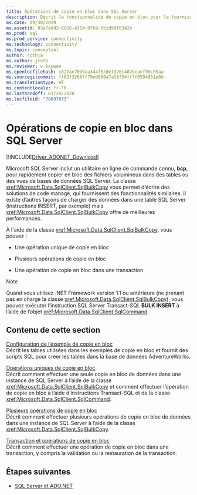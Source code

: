 ```yaml
---
title: Opérations de copie en bloc dans SQL Server
description: Décrit la fonctionnalité de copie en bloc pour le fournisseur de données .NET pour SQL Server.
ms.date: 09/30/2019
ms.assetid: 83a7a0d2-8018-4354-97b9-0b1d99f8342b
ms.prod: sql
ms.prod_service: connectivity
ms.technology: connectivity
ms.topic: conceptual
author: rothja
ms.author: jroth
ms.reviewer: v-kaywon
ms.openlocfilehash: c827ae70d9aa344f52de1d76c482beaef90c09aa
ms.sourcegitcommit: ff82f3260ff79ed860a7a58f54ff7f0594851e6b
ms.translationtype: HT
ms.contentlocale: fr-FR
ms.lasthandoff: 03/29/2020
ms.locfileid: "78897033"
---
```

# <a name="bulk-copy-operations-in-sql-server"></a>Opérations de copie en bloc dans SQL Server

[!INCLUDE[Driver_ADONET_Download](../../../includes/driver_adonet_download.md)]

Microsoft SQL Server inclut un utilitaire en ligne de commande connu, **bcp**, pour rapidement copier en bloc des fichiers volumineux dans des tables ou des vues de bases de données SQL Server. La classe <xref:Microsoft.Data.SqlClient.SqlBulkCopy> vous permet d’écrire des solutions de code managé, qui fournissent des fonctionnalités similaires. Il existe d’autres façons de charger des données dans une table SQL Server (instructions INSERT, par exemple) mais <xref:Microsoft.Data.SqlClient.SqlBulkCopy> offre de meilleures performances.  
  
À l'aide de la classe <xref:Microsoft.Data.SqlClient.SqlBulkCopy>, vous pouvez :  
  
- Une opération unique de copie en bloc  
  
- Plusieurs opérations de copie en bloc  
  
- Une opération de copie en bloc dans une transaction  
  
> [!NOTE]
>  Quand vous utilisez .NET Framework version 1.1 ou antérieure (ne prenant pas en charge la classe <xref:Microsoft.Data.SqlClient.SqlBulkCopy>), vous pouvez exécuter l’instruction SQL Server Transact-SQL **BULK INSERT** à l’aide de l’objet <xref:Microsoft.Data.SqlClient.SqlCommand>.  
  
## <a name="in-this-section"></a>Contenu de cette section  
[Configuration de l’exemple de copie en bloc](bulk-copy-example-setup.md)  
Décrit les tables utilisées dans les exemples de copie en bloc et fournit des scripts SQL pour créer les tables dans la base de données AdventureWorks.  
  
[Opérations uniques de copie en bloc](single-bulk-copy-operations.md)  
Décrit comment effectuer une seule copie en bloc de données dans une instance de SQL Server à l’aide de la classe <xref:Microsoft.Data.SqlClient.SqlBulkCopy> et comment effectuer l’opération de copie en bloc à l’aide d’instructions Transact-SQL et de la classe <xref:Microsoft.Data.SqlClient.SqlCommand>.  
  
[Plusieurs opérations de copie en bloc](multiple-bulk-copy-operations.md)  
Décrit comment effectuer plusieurs opérations de copie en bloc de données dans une instance de SQL Server à l’aide de la classe <xref:Microsoft.Data.SqlClient.SqlBulkCopy>.  
  
[Transaction et opérations de copie en bloc](transaction-bulk-copy-operations.md)  
Décrit comment effectuer une opération de copie en bloc dans une transaction, y compris la validation ou la restauration de la transaction.  
  
## <a name="next-steps"></a>Étapes suivantes
- [SQL Server et ADO.NET](index.md)
